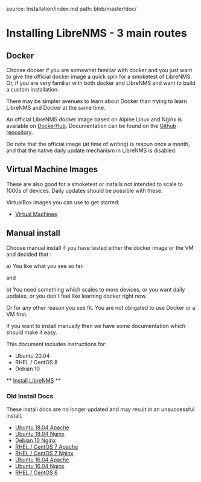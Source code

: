 source: Installation/index.md
path: blob/master/doc/

# Installing LibreNMS - 3 main routes


## Docker

Choose docker if you are somewhat familiar with docker and you just want to give the 
official docker image a quick spin for a smoketest of LibreNMS. Or, if you are very familiar 
with both docker and LibreNMS and want to build a custom installation.

There may be simpler avenues to learn about Docker than trying to learn LibreNMS and 
Docker at the same time.

An official LibreNMS docker image based on Alpine Linux and Nginx is available 
on [DockerHub](https://hub.docker.com/r/librenms/librenms/). Documentation can 
be found on the [Github repository](https://github.com/librenms/docker).

Do note that the official image (at time of writing) is respun once a month, and that 
the native daily update mechanism in LibreNMS is disabled.


## Virtual Machine Images

These are also good for a smoketest or installs not intended to scale to 1000s of devices. 
Daily updates should be possible with these.

VirtualBox images you can use to get started:

- [Virtual Machines](Images)


## Manual install

Choose manual install if you have tested either the docker image or the VM and decided that :

a) You like what you see so far.

and

b) You need something which scales to more devices, or you want daily updates, or 
you don't feel like learning docker right now.

Or for any other reason you see fit. You are not obligated to use Docker or a VM first.

If you want to install manually then we have some documentation which should make it easy.

This document includes instructions for:

 - Ubuntu 20.04
 - RHEL / CentOS 8
 - Debian 10
 
** [Install LibreNMS](Install-LibreNMS.md) **





### Old Install Docs

These install docs are no longer updated and may result in an unsuccessful install.

- [Ubuntu 18.04 Apache](Installation-Ubuntu-1804-Apache/)
- [Ubuntu 18.04 Nginx](Installation-Ubuntu-1804-Nginx/)
- [Debian 10 Nginx](Installation-Debian-10-Nginx/)
- [RHEL / CentOS 7 Apache](Installation-CentOS-7-Apache/)
- [RHEL / CentOS 7 Nginx](Installation-CentOS-7-Nginx/)
- [Ubuntu 16.04 Apache](Installation-Ubuntu-1604-Apache/)
- [Ubuntu 16.04 Nginx](Installation-Ubuntu-1604-Nginx/)
- [RHEL / CentOS 6](Installation-CentOS-6-Apache-Nginx/)
